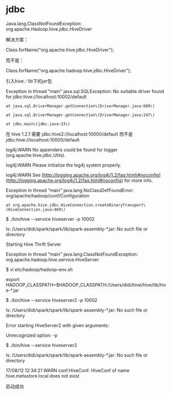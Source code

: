# jdbc

Java.lang.ClassNotFoundException: org.apache.Hadoop.hive.jdbc.HiveDriver

解决方案：

Class.forName\("org.apache.hive.jdbc.HiveDriver"\);

而不是：

Class.forName\("org.apache.hadoop.hive.jdbc.HiveDriver"\);

引入hive／lib下的jar包

Exception in thread "main" java.sql.SQLException: No suitable driver found for jdbc:hive://localhost:10002/default

```
at java.sql.DriverManager.getConnection\(DriverManager.java:689\)

at java.sql.DriverManager.getConnection\(DriverManager.java:247\)

at jdbc.main\(jdbc.java:33\)
```

在 hive 1.2.1 需要 jdbc:hive2://localhost:10000/default 而不是 jdbc:hive://localhost:10000/default

log4j:WARN No appenders could be found for logger \(org.apache.hive.jdbc.Utils\).

log4j:WARN Please initialize the log4j system properly.

log4j:WARN See [http://logging.apache.org/log4j/1.2/faq.html\#noconfig](http://logging.apache.org/log4j/1.2/faq.html#noconfig) for more info.

Exception in thread "main" java.lang.NoClassDefFoundError: org/apache/hadoop/conf/Configuration

```
at org.apache.hive.jdbc.HiveConnection.createBinaryTransport\(HiveConnection.java:469\)
```

$ ./bin/hive --service hiveserver -p 10002

ls: /Users/didi/spark/spark/lib/spark-assembly-\*.jar: No such file or directory

Starting Hive Thrift Server

Exception in thread "main" java.lang.ClassNotFoundException: org.apache.hadoop.hive.service.HiveServer

$ vi etc/hadoop/hadoop-env.sh

export HADOOP\_CLASSPATH=$HADOOP\_CLASSPATH:/Users/didi/hive/hive/lib/hive-\*.jar

$ ./bin/hive --service hiveserver2 -p 10002

ls: /Users/didi/spark/spark/lib/spark-assembly-\*.jar: No such file or directory

Error starting HiveServer2 with given arguments:

Unrecognized option: -p

$ ./bin/hive --service hiveserver2 

ls: /Users/didi/spark/spark/lib/spark-assembly-\*.jar: No such file or directory

17/08/12 12:34:21 WARN conf.HiveConf: HiveConf of name hive.metastore.local does not exist

启动成功



